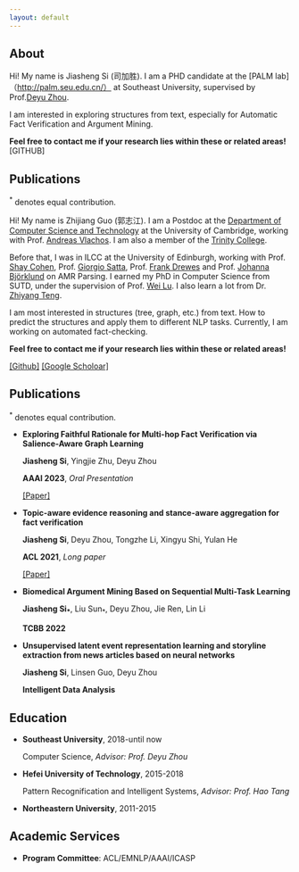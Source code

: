 ```yaml
---
layout: default
---
```



## About
Hi! My name is Jiasheng Si (司加胜). I am a PHD candidate at the [PALM lab]（http://palm.seu.edu.cn/） at Southeast University, supervised by Prof.[Deyu Zhou](http://palm.seu.edu.cn/zhoudeyu/Home.html).

I am interested in exploring structures from text, especially for Automatic Fact Verification and Argument Mining.

**Feel free to contact me if your research lies within these or related areas!**
[GITHUB]

## Publications
<sup>*</sup> denotes equal contribution.

Hi! My name is Zhijiang Guo (郭志江). I am a Postdoc at the [Department of Computer Science and Technology](https://www.cst.cam.ac.uk/) at the University of Cambridge, working with Prof. [Andreas Vlachos](https://andreasvlachos.github.io//). I am also a member of the [Trinity College](https://www.trin.cam.ac.uk/).

Before that, I was in ILCC at the University of Edinburgh, working with Prof. [Shay Cohen](http://homepages.inf.ed.ac.uk/scohen/), Prof. [Giorgio Satta](http://www.dei.unipd.it/~satta/), Prof. [Frank Drewes](https://www.umu.se/en/staff/frank-drewes/) and Prof. [Johanna Björklund](https://www.umu.se/en/staff/johanna-bjorklund/) on AMR Parsing. I earned my PhD in Computer Science from SUTD, under the supervision of Prof. [Wei Lu](https://istd.sutd.edu.sg/people/faculty/lu-wei).  I also learn a lot from Dr. [Zhiyang Teng](http://zeeeyang.github.io/). 

I am most interested in structures (tree, graph, etc.) from text. How to predict the structures and apply them to different NLP tasks. Currently, I am working on automated fact-checking.

**Feel free to contact me if your research lies within these or related areas!**

[[Github]](https://github.com/Jasenchn) [[Google Scholoar]](https://[scholar.google.com/citations?hl=zh-CN&user=8b-u3icAAAAJ](https://scholar.google.com/citations?user=mla8MA4AAAAJ&hl=en))

## Publications

<sup>*</sup> denotes equal contribution.

- **Exploring Faithful Rationale for Multi-hop Fact Verification via Salience-Aware Graph Learning**

  **Jiasheng Si**, Yingjie Zhu, Deyu Zhou
  
  **AAAI 2023**, *Oral Presentation*
  
  [[Paper]]([([https://arxiv.org/abs/2212.01060](https://arxiv.org/abs/2212.01060))](https://arxiv.org/abs/2212.01060)) 

- **Topic-aware evidence reasoning and stance-aware aggregation for fact verification**

  **Jiasheng Si**, Deyu Zhou, Tongzhe Li, Xingyu Shi, Yulan He
  
  **ACL 2021**, *Long paper*
  
  [[Paper]]([https://arxiv.org/abs/2106.01191]) 
  
- **Biomedical Argument Mining Based on Sequential Multi-Task Learning**

  **Jiasheng Si<sub>*</sub>**, Liu Sun<sub>*</sub>, Deyu Zhou, Jie Ren, Lin Li
  
  **TCBB 2022**
  
- **Unsupervised latent event representation learning and storyline extraction from news articles based on neural networks**

  **Jiasheng Si**, Linsen Guo, Deyu Zhou
  
  **Intelligent Data Analysis**
  
  
  
  
## Education
  
- **Southeast University**, 2018-until now
  
  Computer Science, *Advisor: Prof. Deyu Zhou*
  
- **Hefei University of Technology**, 2015-2018
    
  Pattern Recognification and Intelligent Systems, *Advisor: Prof. Hao Tang*
  
- **Northeastern University**, 2011-2015
    
    

## Academic Services
- **Program Committee**: ACL/EMNLP/AAAI/ICASP


